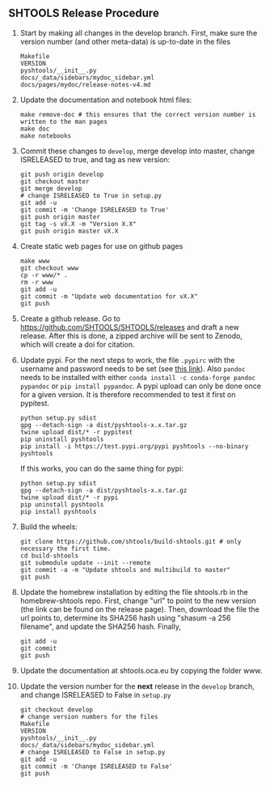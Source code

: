 SHTOOLS Release Procedure
-------------------------

1. Start by making all changes in the develop branch. First, make sure the version number (and other meta-data) is up-to-date in the files

    ```
    Makefile
    VERSION
    pyshtools/__init__.py
    docs/_data/sidebars/mydoc_sidebar.yml
    docs/pages/mydoc/release-notes-v4.md
    ```

2. Update the documentation and notebook html files:

    ```
    make remove-doc # this ensures that the correct version number is written to the man pages
    make doc
    make notebooks
    ```

3. Commit these changes to `develop`, merge develop into master, change ISRELEASED to true, and tag as new version:

    ```
    git push origin develop
    git checkout master
    git merge develop
    # change ISRELEASED to True in setup.py
    git add -u
    git commit -m 'Change ISRELEASED to True'
    git push origin master
    git tag -s vX.X -m "Version X.X"
    git push origin master vX.X
    ```

4. Create static web pages for use on github pages

    ```
    make www
    git checkout www
    cp -r www/* .
    rm -r www
    git add -u
    git commit -m "Update web documentation for vX.X"
    git push
    ```

5. Create a github release. Go to https://github.com/SHTOOLS/SHTOOLS/releases and draft a new release. After this is done, a zipped archive will be sent to Zenodo, which will create a doi for citation.

6. Update pypi. For the next steps to work, the file ```.pypirc``` with the username and password needs to be set (see [this link](https://packaging.python.org/guides/migrating-to-pypi-org/#uploading)). Also ```pandoc``` needs to be installed with either ```conda install -c conda-forge pandoc pypandoc``` or ```pip install pypandoc```. A pypi upload can only be done once for a given version. It is therefore recommended to test it first on pypitest.
    ```
    python setup.py sdist
    gpg --detach-sign -a dist/pyshtools-x.x.tar.gz
    twine upload dist/* -r pypitest
    pip uninstall pyshtools
    pip install -i https://test.pypi.org/pypi pyshtools --no-binary pyshtools
    ```
    If this works, you can do the same thing for pypi:
    ```
    python setup.py sdist
    gpg --detach-sign -a dist/pyshtools-x.x.tar.gz
    twine upload dist/* -r pypi
    pip uninstall pyshtools
    pip install pyshtools
    ```

7. Build the wheels:

    ```
    git clone https://github.com/shtools/build-shtools.git # only necessary the first time.
    cd build-shtools
    git submodule update --init --remote
    git commit -a -m "Update shtools and multibuild to master"
    git push
    ```

8. Update the homebrew installation by editing the file shtools.rb in the homebrew-shtools repo. First, change "url" to point to the new version (the link can be found on the release page). Then, download the file the url points to, determine its SHA256 hash using "shasum -a 256 filename", and update the SHA256 hash. Finally,

    ```
    git add -u
    git commit
    git push
    ```

9. Update the documentation at shtools.oca.eu by copying the folder www.

10. Update the version number for the **next** release in the `develop` branch, and change ISRELEASED to False in `setup.py`

    ```
    git checkout develop
    # change version numbers for the files
    Makefile
    VERSION
    pyshtools/__init__.py
    docs/_data/sidebars/mydoc_sidebar.yml
    # change ISRELEASED to False in setup.py
    git add -u
    git commit -m 'Change ISRELEASED to False'
    git push
    ```
